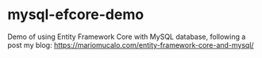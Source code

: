 # mysql-efcore-demo
Demo of using Entity Framework Core with MySQL database, following a post my blog: https://mariomucalo.com/entity-framework-core-and-mysql/
